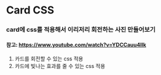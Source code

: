 # Card CSS

### card에 css를 적용해서 이리저리 회전하는 사진 만들어보기

#### 참고: https://www.youtube.com/watch?v=YDCCauu4lIk

1. 카드를 회전할 수 있는 css 적용
2. 카드에 빛나는 효과를 줄 수 있는 css 적용